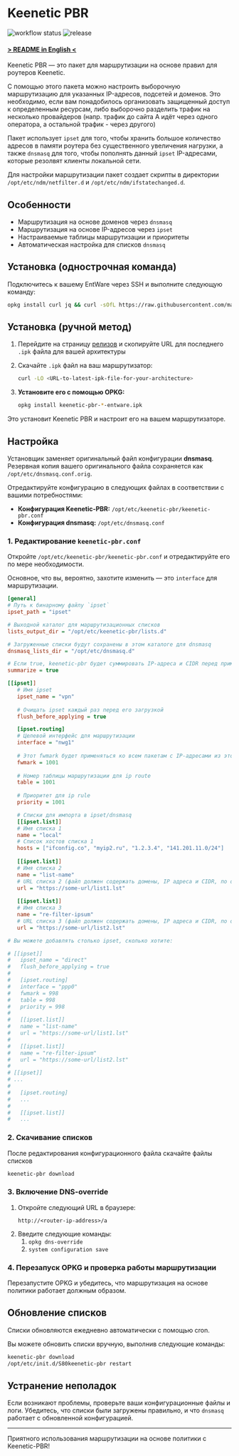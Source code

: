 # Keenetic PBR

![workflow status](https://img.shields.io/github/actions/workflow/status/maksimkurb/keenetic-pbr/.github%2Fworkflows%2Fbuild-ci.yml?branch=main)
![release](https://img.shields.io/github/v/release/maksimkurb/keenetic-pbr?sort=date)

#### [> README in English <](./README.en.md)

Keenetic PBR — это пакет для маршрутизации на основе правил для роутеров Keenetic.

С помощью этого пакета можно настроить выборочную маршрутизацию для указанных IP-адресов, подсетей и доменов. Это необходимо, если вам понадобилось организовать защищенный доступ к определенным ресурсам, либо выборочно разделить трафик на несколько провайдеров (напр. трафик до сайта А идёт через одного оператора, а остальной трафик - через другого)

Пакет использует `ipset` для того, чтобы хранить большое количество адресов в памяти роутера без существенного увеличения нагрузки, а также `dnsmasq` для того, чтобы пополнять данный `ipset` IP-адресами, которые резолвят клиенты локальной сети.

Для настройки маршрутизации пакет создает скрипты в директории `/opt/etc/ndm/netfilter.d` и `/opt/etc/ndm/ifstatechanged.d`.

## Особенности

- Маршрутизация на основе доменов через `dnsmasq`
- Маршрутизация на основе IP-адресов через `ipset`
- Настраиваемые таблицы маршрутизации и приоритеты
- Автоматическая настройка для списков `dnsmasq`

## Установка (однострочная команда)

Подключитесь к вашему EntWare через SSH и выполните следующую команду:

```bash
opkg install curl jq && curl -sOfL https://raw.githubusercontent.com/maksimkurb/keenetic-pbr/refs/heads/main/install.sh && sh install
```

## Установка (ручной метод)

1. Перейдите на страницу [релизов](https://github.com/maksimkurb/keenetic-pbr/releases) и скопируйте URL для последнего `.ipk` файла
   для вашей архитектуры

2. Скачайте `.ipk` файл на ваш маршрутизатор:
   ```bash
   curl -LO <URL-to-latest-ipk-file-for-your-architecture>
   ```

3. **Установите его с помощью OPKG:**

   ```bash
   opkg install keenetic-pbr-*-entware.ipk
   ```

Это установит Keenetic PBR и настроит его на вашем маршрутизаторе.

## Настройка

Установщик заменяет оригинальный файл конфигурации **dnsmasq**.
Резервная копия вашего оригинального файла сохраняется как `/opt/etc/dnsmasq.conf.orig`.

Отредактируйте конфигурацию в следующих файлах в соответствии с вашими потребностями:

- **Конфигурация Keenetic-PBR:** `/opt/etc/keenetic-pbr/keenetic-pbr.conf`
- **Конфигурация dnsmasq:** `/opt/etc/dnsmasq.conf`

### 1. Редактирование `keenetic-pbr.conf`

Откройте `/opt/etc/keenetic-pbr/keenetic-pbr.conf` и отредактируйте его по мере необходимости.

Основное, что вы, вероятно, захотите изменить — это `interface` для маршрутизации.

```ini
[general]
# Путь к бинарному файлу `ipset`
ipset_path = "ipset"

# Выходной каталог для маршрутизационных списков
lists_output_dir = "/opt/etc/keenetic-pbr/lists.d"

# Загруженные списки будут сохранены в этом каталоге для dnsmasq
dnsmasq_lists_dir = "/opt/etc/dnsmasq.d"

# Если true, keenetic-pbr будет суммировать IP-адреса и CIDR перед применением к ipset
summarize = true

[[ipset]]
   # Имя ipset
   ipset_name = "vpn"
   
   # Очищать ipset каждый раз перед его загрузкой
   flush_before_applying = true

   [ipset.routing]
   # Целевой интерфейс для маршрутизации
   interface = "nwg1"
   
   # Этот fwmark будет применяться ко всем пакетам с IP-адресами из этого ipset
   fwmark = 1001
   
   # Номер таблицы маршрутизации для ip route
   table = 1001
   
   # Приоритет для ip rule
   priority = 1001

   # Списки для импорта в ipset/dnsmasq
   [[ipset.list]]
   # Имя списка 1
   name = "local"
   # Список хостов списка 1
   hosts = ["ifconfig.co", "myip2.ru", "1.2.3.4", "141.201.11.0/24"]
   
   [[ipset.list]]
   # Имя списка 2
   name = "list-name"
   # URL списка 2 (файл должен содержать домены, IP адреса и CIDR, по одному на каждой строчке)
   url = "https://some-url/list1.lst"
   
   [[ipset.list]]
   # Имя списка 3
   name = "re-filter-ipsum"
   # URL списка 3 (файл должен содержать домены, IP адреса и CIDR, по одному на каждой строчке)
   url = "https://some-url/list2.lst"

# Вы можете добавлять столько ipset, сколько хотите:

# [[ipset]]
#   ipset_name = "direct"
#   flush_before_applying = true
#
#   [ipset.routing]
#   interface = "ppp0"
#   fwmark = 998
#   table = 998
#   priority = 998
#   
#   [[ipset.list]]
#   name = "list-name"
#   url = "https://some-url/list1.lst"
#
#   [[ipset.list]]
#   name = "re-filter-ipsum"
#   url = "https://some-url/list2.lst"
#
# [[ipset]]
# ...
#
#   [ipset.routing]
#   ...
#  
#   [[ipset.list]]
#   ...
```

### 2. Скачивание списков

После редактирования конфигурационного файла скачайте файлы списков

```bash
keenetic-pbr download
```

### 3. Включение DNS-override

1. Откройте следующий URL в браузере:
   ```
   http://<router-ip-address>/a
   ```
2. Введите следующие команды:
   1. `opkg dns-override`
   2. `system configuration save`

### 4. Перезапуск OPKG и проверка работы маршрутизации

Перезапустите OPKG и убедитесь, что маршрутизация на основе политики работает должным образом.

## Обновление списков
Списки обновляются ежедневно автоматически с помощью cron.

Вы можете обновить списки вручную, выполнив следующие команды:

```bash
keenetic-pbr download
/opt/etc/init.d/S80keenetic-pbr restart
```

## Устранение неполадок

Если возникают проблемы, проверьте ваши конфигурационные файлы и логи.
Убедитесь, что списки были загружены правильно, и что `dnsmasq` работает с обновленной конфигурацией.

---

Приятного использования маршрутизации на основе политики с Keenetic-PBR!
